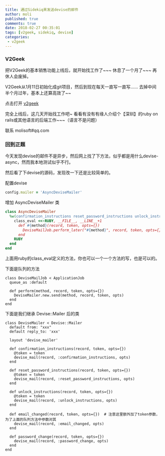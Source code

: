 ```yaml
---
title: 通过Sidekiq来发送devise的邮件
author: moli
published: true
comments: true
date: 2018-02-27 00:35:01
tags: [v2geek, sidekiq, devise]
categories:
 - v2geek
---
```


### V2Geek

把V2Geek的基本销售功能上线后，就开始找工作了~~~ 休息了一个月了~~~ 再休人会废掉。

V2Geek从1月11日初始化成git项目，然后到现在每天一直写一直写…… 去掉中间半个月过年，基本上还算高效了~~

点击打开 [v2geek](https://v2geek.com)

完全上线后，这几天开始找工作吧~  看看有没有有缘人介绍个【深圳】的ruby on rails或其他语言的后端工作~~~（语言不是问题）

联系 molisoft#qq.com

### 回到正题

今天发现devise的邮件不是异步，然后网上找了下方法，似乎都是用什么devise-async，然而我本地测试似乎不行。

然后看了下devise的源码，发现改一下还是比较简单的。

配置devise

```ruby
config.mailer = 'AsyncDeviseMailer'
```

增加 AsyncDeviseMailer 类 

```ruby
class AsyncDeviseMailer
  %w(confirmation_instructions reset_password_instructions unlock_instructions email_changed password_change).each do |method|
    class_eval <<-RUBY, __FILE__, __LINE__+1
      def #{method}(record, token, opts={})
        DeviseMailJob.perform_later("#{method}", record, token, opts={})
      end
    RUBY
  end
end
```

上面用ruby的class_eval定义的方法，你也可以一个一个方法的写，也是可以的。

下面是队列的方法

```
class DeviseMailJob < ApplicationJob
  queue_as :default

  def perform(method, record, token, opts={})
    DeviseMailer.new.send(method, record, token, opts)
  end
end
```

下面是我们继承 Devise::Mailer 后的类

```
class DeviseMailer < Devise::Mailer
  default from: "xxx"
  default reply_to: 'xxx'

  layout 'devise_mailer'

  def confirmation_instructions(record, token, opts={})
    @token = token
    devise_mail(record, :confirmation_instructions, opts)
  end

  def reset_password_instructions(record, token, opts={})
    @token = token
    devise_mail(record, :reset_password_instructions, opts)
  end

  def unlock_instructions(record, token, opts={})
    @token = token
    devise_mail(record, :unlock_instructions, opts)
  end

  def email_changed(record, token, opts={})  # 注意这里额外加了token参数，为了上面的队列方法中参数对其
    devise_mail(record, :email_changed, opts)
  end

  def password_change(record, token, opts={})
    devise_mail(record, :password_change, opts)
  end
end

```